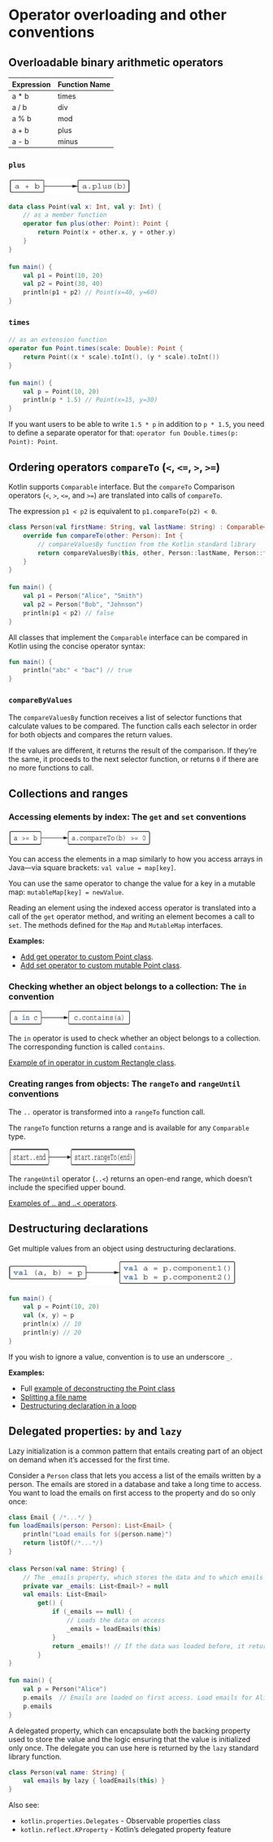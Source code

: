# Operator overloading and other conventions

## Overloadable binary arithmetic operators

| Expression | Function Name |
|------------|---------------|
| a * b      | times         |
| a / b      | div           |
| a % b      | mod           |
| a + b      | plus          |
| a - b      | minus         |

### `plus`

<img src=img/07_plus.png width=240 height=30>

```kotlin
data class Point(val x: Int, val y: Int) {
    // as a member function
    operator fun plus(other: Point): Point { 
        return Point(x + other.x, y + other.y)  
    }
}

fun main() {
    val p1 = Point(10, 20)
    val p2 = Point(30, 40)
    println(p1 + p2) // Point(x=40, y=60)
}
```

### `times`

```kotlin
// as an extension function
operator fun Point.times(scale: Double): Point {
    return Point((x * scale).toInt(), (y * scale).toInt())
}

fun main() {
    val p = Point(10, 20)
    println(p * 1.5) // Point(x=15, y=30)
}
```

If you want users to be able to write `1.5 * p` in addition to `p * 1.5`, you need to define a separate
operator for that: `operator fun Double.times(p: Point): Point`.

## Ordering operators `compareTo` (`<`, `<=`, `>`, `>=`)
Kotlin supports `Comparable` interface. But the `compareTo` Comparison operators (`<`, `>`, `<=`, and `>=`) 
are translated into calls of `compareTo`.

The expression `p1 < p2` is equivalent to `p1.compareTo(p2) < 0`.
```kotlin
class Person(val firstName: String, val lastName: String) : Comparable<Person> {
    override fun compareTo(other: Person): Int {
        // compareValuesBy function from the Kotlin standard library
        return compareValuesBy(this, other, Person::lastName, Person::firstName)
    }
}

fun main() {
    val p1 = Person("Alice", "Smith")
    val p2 = Person("Bob", "Johnson")
    println(p1 < p2) // false
}
```

All classes that implement the `Comparable` interface can be compared in Kotlin using the concise operator syntax:
```kotlin
fun main() {
    println("abc" < "bac") // true
}
```

### `compareByValues`

The `compareValuesBy` function receives a list of selector functions that calculate values to be
compared. The function calls each selector in order for both objects and compares the return values.

If the values are different, it returns the result of the comparison. If they’re the same, it proceeds 
to the next selector function, or returns `0` if there are no more functions to call.

## Collections and ranges

### Accessing elements by index: The `get` and `set` conventions

<img src=img/07_compare.png width=280 height=31>

You can access the elements in a map similarly to how you access arrays in Java—via square brackets:
`val value = map[key]`.

You can use the same operator to change the value for a key in a mutable map:
`mutableMap[key] = newValue`.

Reading an element using the indexed access operator is translated into a call of the `get` operator 
method, and writing an element becomes a call to `set`. The methods defined for the `Map` and
`MutableMap` interfaces.

**Examples:**
- [Add get operator to custom Point class](src/07/get.kt).
- [Add set operator to custom mutable Point class](src/07/set.kt).

### Checking whether an object belongs to a collection: The `in` convention

<img src=img/07_contains.png width=240 height=30>

The `in` operator is used to check whether an object belongs to a collection. The corresponding function
is called `contains`.

[Example of in operator in custom Rectangle class](src/07/in.kt).

### Creating ranges from objects: The `rangeTo` and `rangeUntil` conventions
The `..` operator is transformed into a `rangeTo` function call.

The `rangeTo` function returns a range and is available for any `Comparable` type.

<img src=img/07_range.png width=250 height=35>

The `rangeUntil` operator (`..<`) returns an open-end range, which doesn’t include the specified 
upper bound.

[Examples of .. and ..< operators](src/07/rangeTo.kt).

## Destructuring declarations
Get multiple values from an object using destructuring declarations.

<img src=img/07_deconstructing.png width=450 height=50>

```kotlin
fun main() {
    val p = Point(10, 20)
    val (x, y) = p 
    println(x) // 10
    println(y) // 20
}
```

If you wish to ignore a value, convention is to use an underscore `_`.

**Examples:**
- Full [example of deconstructing the Point class](src/07/deconstructing/deconstructing.kt)
- [Splitting a file name](src/07/deconstructing/splitFilename.kt)
- [Destructuring declaration in a loop](src/07/deconstructing/loops.kt)

## Delegated properties: `by` and `lazy`
Lazy initialization is a common pattern that entails creating part of an object on
demand when it’s accessed for the first time.

Consider a `Person` class that lets you access a list of the emails
written by a person. The emails are stored in a database and take a long time to
access. You want to load the emails on first access to the property and do so
only once:
```kotlin
class Email { /*...*/ }
fun loadEmails(person: Person): List<Email> {
    println("Load emails for ${person.name}")
    return listOf(/*...*/)
}

class Person(val name: String) {
    // The _emails property, which stores the data and to which emails delegates
    private var _emails: List<Email>? = null 
    val emails: List<Email>
        get() {
            if (_emails == null) {
                // Loads the data on access
                _emails = loadEmails(this)  
            }
            return _emails!! // If the data was loaded before, it returns it
        }
}

fun main() {
    val p = Person("Alice")
    p.emails  // Emails are loaded on first access. Load emails for Alice
    p.emails
}
```

A delegated property, which can encapsulate both the backing property used to store the value and 
the logic ensuring that the value is initialized only once. The delegate you can use here is
returned by the `lazy` standard library function.

```kotlin
class Person(val name: String) {
    val emails by lazy { loadEmails(this) }
}
```

Also see:
- `kotlin.properties.Delegates` - Observable properties class
- `kotlin.reflect.KProperty` - Kotlin’s delegated property feature